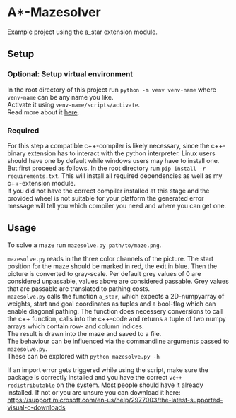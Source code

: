 # A*-Mazesolver
Example project using the a_star extension module.

## Setup
### Optional: Setup virtual environment
In the root directory of this project run ```python -m venv venv-name``` where ```venv-name``` can be any name you like.  
Activate it using ```venv-name/scripts/activate```.  
Read more about it [here](https://docs.python.org/3/tutorial/venv.html).

### Required
For this step a compatible c++-compiler is likely necessary, since the c++-binary extension has to interact with the python interpreter. Linux users should have one by default while windows users may have to install one. But first proceed as follows.
In the root directory run ```pip install -r requirements.txt```. This will install all required dependencies as well as my c++-extension module.  
If you did not have the correct compiler installed at this stage and the provided wheel is not suitable for your platform the generated error message will tell you which compiler you need and where you can get one. 

## Usage

To solve a maze run ```mazesolve.py path/to/maze.png```.

```mazesolve.py``` reads in the three color channels of the picture. The start position for the maze should be marked in red, the exit in blue. Then the picture is converted to gray-scale. Per default grey values of 0 are considered unpassable, values above are considered passable. Grey values that are passable are translated to pathing costs.  
```mazesolve.py``` calls the function ```a_star```, which expects a 2D-numpyarray of weights, start and goal coordinates as tuples and a bool-flag which can enable diagonal pathing. The function does necessery conversions to call the c++ function, calls into the c++-code and returns a tuple of two numpy arrays which contain row- and column indices.  
The result is drawn into the maze and saved to a file.  
The behaviour can be influenced via the commandline arguments passed to ```mazesolve.py```.  
These can be explored with ```python mazesolve.py -h```

If an import error gets triggered while using the script, make sure the package is correctly installed and you have the correct ```vc++ redistributable``` on the system. Most people should have it already installed. If not or you are unsure you can download it here: https://support.microsoft.com/en-us/help/2977003/the-latest-supported-visual-c-downloads